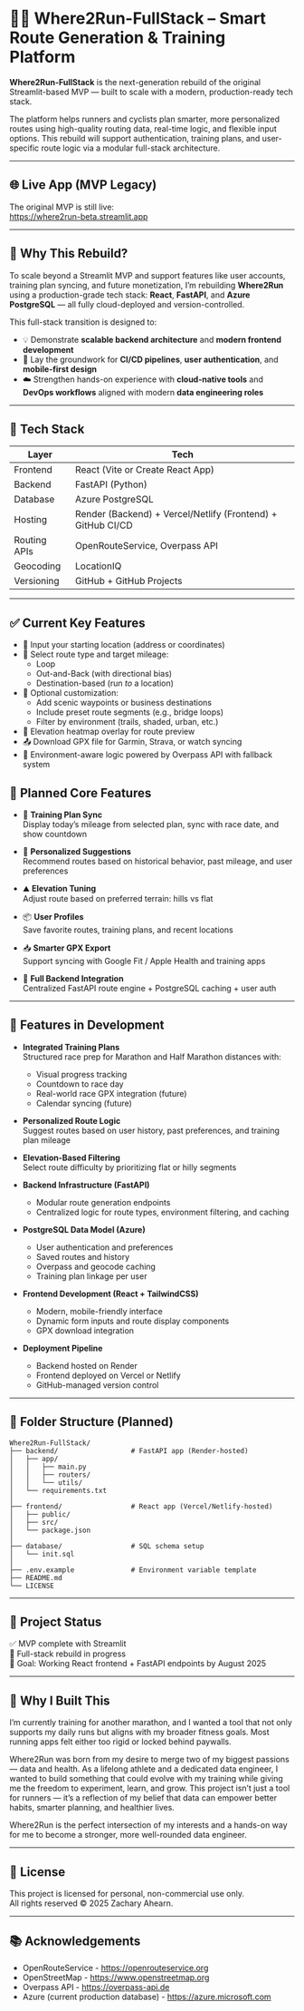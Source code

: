 # 🏃‍♂️ Where2Run-FullStack – Smart Route Generation & Training Platform

**Where2Run-FullStack** is the next-generation rebuild of the original Streamlit-based MVP — built to scale with a modern, production-ready tech stack.

The platform helps runners and cyclists plan smarter, more personalized routes using high-quality routing data, real-time logic, and flexible input options. This rebuild will support authentication, training plans, and user-specific route logic via a modular full-stack architecture.

---

## 🌐 Live App (MVP Legacy)

The original MVP is still live:  
https://where2run-beta.streamlit.app

---

## 🚧 Why This Rebuild?

To scale beyond a Streamlit MVP and support features like user accounts, training plan syncing, and future monetization, I’m rebuilding **Where2Run** using a production-grade tech stack: **React**, **FastAPI**, and **Azure PostgreSQL** — all fully cloud-deployed and version-controlled.

This full-stack transition is designed to:

- 💡 Demonstrate **scalable backend architecture** and **modern frontend development**
- 🔐 Lay the groundwork for **CI/CD pipelines**, **user authentication**, and **mobile-first design**
- ☁️ Strengthen hands-on experience with **cloud-native tools** and **DevOps workflows** aligned with modern **data engineering roles**

---

## 🧱 Tech Stack

| Layer        | Tech                                 |
|--------------|--------------------------------------|
| Frontend     | React (Vite or Create React App)     |
| Backend      | FastAPI (Python)                     |
| Database     | Azure PostgreSQL                     |
| Hosting      | Render (Backend) + Vercel/Netlify (Frontend) + GitHub CI/CD |
| Routing APIs | OpenRouteService, Overpass API       |
| Geocoding    | LocationIQ                           |
| Versioning   | GitHub + GitHub Projects             |

---

## ✅ Current Key Features

- 📍 Input your starting location (address or coordinates)
- 📏 Select route type and target mileage:
  - Loop
  - Out-and-Back (with directional bias)
  - Destination-based (run *to* a location)
- 🎯 Optional customization:
  - Add scenic waypoints or business destinations
  - Include preset route segments (e.g., bridge loops)
  - Filter by environment (trails, shaded, urban, etc.)
- 🌄 Elevation heatmap overlay for route preview
- 📤 Download GPX file for Garmin, Strava, or watch syncing
- 🧭 Environment-aware logic powered by Overpass API with fallback system


## 🚧 Planned Core Features

- 🏁 **Training Plan Sync**  
  Display today’s mileage from selected plan, sync with race date, and show countdown

- 🧠 **Personalized Suggestions**  
  Recommend routes based on historical behavior, past mileage, and user preferences

- ⛰️ **Elevation Tuning**  
  Adjust route based on preferred terrain: hills vs flat

- 📦 **User Profiles**  
  Save favorite routes, training plans, and recent locations

- 📥 **Smarter GPX Export**  
  Support syncing with Google Fit / Apple Health and training apps

- 🧱 **Full Backend Integration**  
  Centralized FastAPI route engine + PostgreSQL caching + user auth

---

## 🔧 Features in Development

- **Integrated Training Plans**  
  Structured race prep for Marathon and Half Marathon distances with:
  - Visual progress tracking
  - Countdown to race day
  - Real-world race GPX integration (future)
  - Calendar syncing (future)

- **Personalized Route Logic**  
  Suggest routes based on user history, past preferences, and training plan mileage

- **Elevation-Based Filtering**  
  Select route difficulty by prioritizing flat or hilly segments

- **Backend Infrastructure (FastAPI)**  
  - Modular route generation endpoints  
  - Centralized logic for route types, environment filtering, and caching

- **PostgreSQL Data Model (Azure)**  
  - User authentication and preferences  
  - Saved routes and history  
  - Overpass and geocode caching  
  - Training plan linkage per user

- **Frontend Development (React + TailwindCSS)**  
  - Modern, mobile-friendly interface  
  - Dynamic form inputs and route display components  
  - GPX download integration

- **Deployment Pipeline**  
  - Backend hosted on Render  
  - Frontend deployed on Vercel or Netlify  
  - GitHub-managed version control


---

## 📁 Folder Structure (Planned)

```
Where2Run-FullStack/
├── backend/                  # FastAPI app (Render-hosted)
│   ├── app/
│   │   ├── main.py
│   │   ├── routers/
│   │   └── utils/
│   └── requirements.txt
│
├── frontend/                 # React app (Vercel/Netlify-hosted)
│   ├── public/
│   ├── src/
│   └── package.json
│
├── database/                 # SQL schema setup
│   └── init.sql
│
├── .env.example              # Environment variable template
├── README.md
└── LICENSE
```

---

## 📌 Project Status

✅ MVP complete with Streamlit  
🚧 Full-stack rebuild in progress  
📅 Goal: Working React frontend + FastAPI endpoints by August 2025

---

## 🎯 Why I Built This

I’m currently training for another marathon, and I wanted a tool that not only supports my daily runs but aligns with my broader fitness goals. Most running apps felt either too rigid or locked behind paywalls.

Where2Run was born from my desire to merge two of my biggest passions — data and health. As a lifelong athlete and a dedicated data engineer, I wanted to build something that could evolve with my training while giving me the freedom to experiment, learn, and grow. This project isn’t just a tool for runners — it’s a reflection of my belief that data can empower better habits, smarter planning, and healthier lives.

Where2Run is the perfect intersection of my interests and a hands-on way for me to become a stronger, more well-rounded data engineer.


---

## 📜 License

This project is licensed for personal, non-commercial use only.  
All rights reserved © 2025 Zachary Ahearn.

---

## 📚 Acknowledgements

- OpenRouteService - https://openrouteservice.org  
- OpenStreetMap - https://www.openstreetmap.org  
- Overpass API - https://overpass-api.de  
- Azure (current production database) - https://azure.microsoft.com
